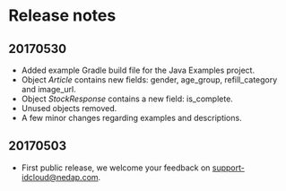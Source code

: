 Release notes
=============

## 20170530
* Added example Gradle build file for the Java Examples project.
* Object _Article_ contains new fields: gender, age_group, refill_category and image_url.
* Object _StockResponse_ contains a new field: is_complete.
* Unused objects removed.
* A few minor changes regarding examples and descriptions.

## 20170503
* First public release, we welcome your feedback on support-idcloud@nedap.com.